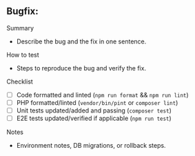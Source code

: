 ## Bugfix: <one-line summary>

Summary

- Describe the bug and the fix in one sentence.

How to test

- Steps to reproduce the bug and verify the fix.

Checklist

- [ ] Code formatted and linted (`npm run format` && `npm run lint`)
- [ ] PHP formatted/linted (`vendor/bin/pint` or `composer lint`)
- [ ] Unit tests updated/added and passing (`composer test`)
- [ ] E2E tests updated/verified if applicable (`npm run test`)

Notes

- Environment notes, DB migrations, or rollback steps.
